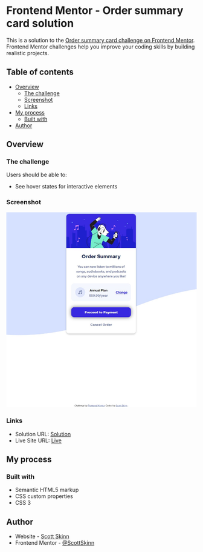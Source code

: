 # Frontend Mentor - Order summary card solution

This is a solution to the [Order summary card challenge on Frontend Mentor](https://www.frontendmentor.io/challenges/order-summary-component-QlPmajDUj). Frontend Mentor challenges help you improve your coding skills by building realistic projects.

## Table of contents

- [Overview](#overview)
  - [The challenge](#the-challenge)
  - [Screenshot](#screenshot)
  - [Links](#links)
- [My process](#my-process)
  - [Built with](#built-with)
- [Author](#author)

## Overview

### The challenge

Users should be able to:

- See hover states for interactive elements

### Screenshot

![Order-Summary](screenshot\order-summary.jpg)

### Links

- Solution URL: [Solution](https://github.com/scottskinn/Frontend-mentor/tree/main/order-summary-component-main)
- Live Site URL: [Live](https://scottskinn.github.io/Frontend-mentor/order-summary-component-main/)

## My process

### Built with

- Semantic HTML5 markup
- CSS custom properties
- CSS 3

## Author

- Website - [Scott Skinn](https://scott-skinn.netlify.app/)
- Frontend Mentor - [@ScottSkinn](https://www.frontendmentor.io/profile/scottskinn/)
